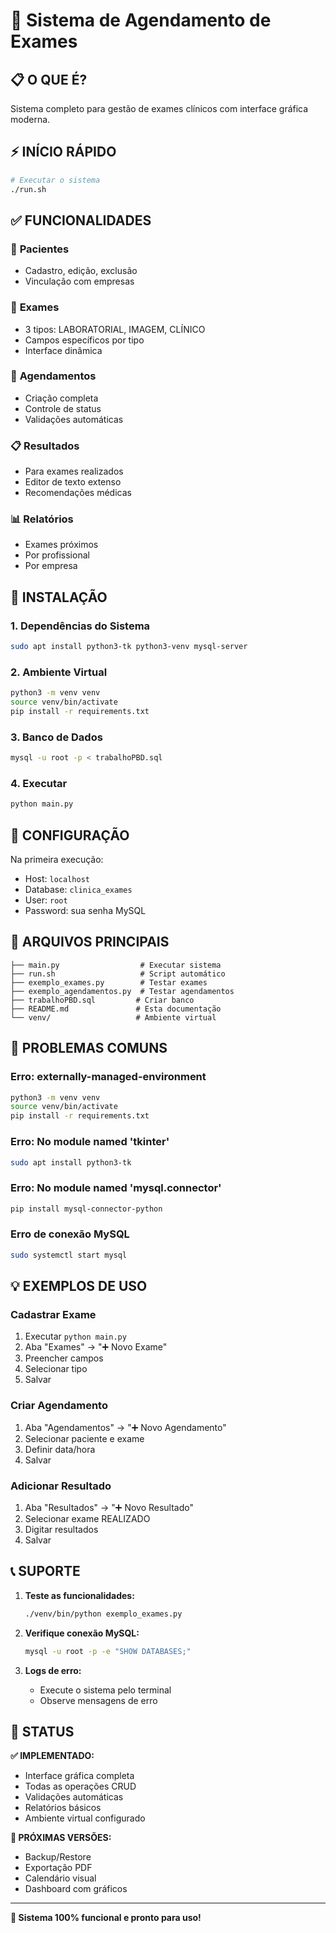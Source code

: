 # 🏥 Sistema de Agendamento de Exames

## 📋 O QUE É?

Sistema completo para gestão de exames clínicos com interface gráfica moderna.

## ⚡ INÍCIO RÁPIDO

```bash
# Executar o sistema
./run.sh

```

## ✅ FUNCIONALIDADES

### 👥 **Pacientes**
- Cadastro, edição, exclusão
- Vinculação com empresas

### 🔬 **Exames** 
- 3 tipos: LABORATORIAL, IMAGEM, CLÍNICO
- Campos específicos por tipo
- Interface dinâmica

### 📅 **Agendamentos**
- Criação completa
- Controle de status
- Validações automáticas

### 📋 **Resultados**
- Para exames realizados
- Editor de texto extenso
- Recomendações médicas

### 📊 **Relatórios**
- Exames próximos
- Por profissional
- Por empresa

## 🚀 INSTALAÇÃO

### 1. Dependências do Sistema
```bash
sudo apt install python3-tk python3-venv mysql-server
```

### 2. Ambiente Virtual
```bash
python3 -m venv venv
source venv/bin/activate
pip install -r requirements.txt
```

### 3. Banco de Dados
```bash
mysql -u root -p < trabalhoPBD.sql
```

### 4. Executar
```bash
python main.py
```

## 🔧 CONFIGURAÇÃO

Na primeira execução:
- Host: `localhost`
- Database: `clinica_exames`
- User: `root`
- Password: sua senha MySQL

## 📁 ARQUIVOS PRINCIPAIS

```
├── main.py                  # Executar sistema
├── run.sh                   # Script automático
├── exemplo_exames.py        # Testar exames
├── exemplo_agendamentos.py  # Testar agendamentos
├── trabalhoPBD.sql         # Criar banco
├── README.md               # Esta documentação
└── venv/                   # Ambiente virtual
```

## 🐛 PROBLEMAS COMUNS

### Erro: externally-managed-environment
```bash
python3 -m venv venv
source venv/bin/activate
pip install -r requirements.txt
```

### Erro: No module named 'tkinter'
```bash
sudo apt install python3-tk
```

### Erro: No module named 'mysql.connector'
```bash
pip install mysql-connector-python
```

### Erro de conexão MySQL
```bash
sudo systemctl start mysql
```

## 💡 EXEMPLOS DE USO

### Cadastrar Exame
1. Executar `python main.py`
2. Aba "Exames" → "➕ Novo Exame"
3. Preencher campos
4. Selecionar tipo
5. Salvar

### Criar Agendamento
1. Aba "Agendamentos" → "➕ Novo Agendamento"
2. Selecionar paciente e exame
3. Definir data/hora
4. Salvar

### Adicionar Resultado
1. Aba "Resultados" → "➕ Novo Resultado"
2. Selecionar exame REALIZADO
3. Digitar resultados
4. Salvar

## 📞 SUPORTE

1. **Teste as funcionalidades:**
   ```bash
   ./venv/bin/python exemplo_exames.py
   ```

2. **Verifique conexão MySQL:**
   ```bash
   mysql -u root -p -e "SHOW DATABASES;"
   ```

3. **Logs de erro:**
   - Execute o sistema pelo terminal
   - Observe mensagens de erro

## 🎯 STATUS

**✅ IMPLEMENTADO:**
- Interface gráfica completa
- Todas as operações CRUD
- Validações automáticas
- Relatórios básicos
- Ambiente virtual configurado

**🔄 PRÓXIMAS VERSÕES:**
- Backup/Restore
- Exportação PDF
- Calendário visual
- Dashboard com gráficos

---

**🚀 Sistema 100% funcional e pronto para uso!**
